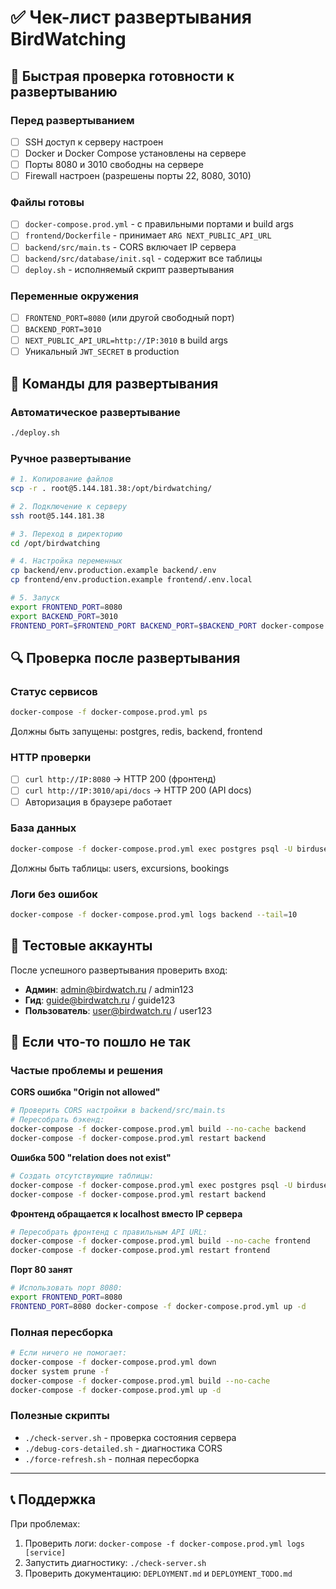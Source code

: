 # ✅ Чек-лист развертывания BirdWatching

## 🚀 Быстрая проверка готовности к развертыванию

### Перед развертыванием
- [ ] SSH доступ к серверу настроен
- [ ] Docker и Docker Compose установлены на сервере
- [ ] Порты 8080 и 3010 свободны на сервере
- [ ] Firewall настроен (разрешены порты 22, 8080, 3010)

### Файлы готовы
- [ ] `docker-compose.prod.yml` - с правильными портами и build args
- [ ] `frontend/Dockerfile` - принимает `ARG NEXT_PUBLIC_API_URL`
- [ ] `backend/src/main.ts` - CORS включает IP сервера
- [ ] `backend/src/database/init.sql` - содержит все таблицы
- [ ] `deploy.sh` - исполняемый скрипт развертывания

### Переменные окружения
- [ ] `FRONTEND_PORT=8080` (или другой свободный порт)
- [ ] `BACKEND_PORT=3010`
- [ ] `NEXT_PUBLIC_API_URL=http://IP:3010` в build args
- [ ] Уникальный `JWT_SECRET` в production

## 🎯 Команды для развертывания

### Автоматическое развертывание
```bash
./deploy.sh
```

### Ручное развертывание
```bash
# 1. Копирование файлов
scp -r . root@5.144.181.38:/opt/birdwatching/

# 2. Подключение к серверу
ssh root@5.144.181.38

# 3. Переход в директорию
cd /opt/birdwatching

# 4. Настройка переменных
cp backend/env.production.example backend/.env
cp frontend/env.production.example frontend/.env.local

# 5. Запуск
export FRONTEND_PORT=8080
export BACKEND_PORT=3010
FRONTEND_PORT=$FRONTEND_PORT BACKEND_PORT=$BACKEND_PORT docker-compose -f docker-compose.prod.yml up --build -d
```

## 🔍 Проверка после развертывания

### Статус сервисов
```bash
docker-compose -f docker-compose.prod.yml ps
```
Должны быть запущены: postgres, redis, backend, frontend

### HTTP проверки
- [ ] `curl http://IP:8080` → HTTP 200 (фронтенд)
- [ ] `curl http://IP:3010/api/docs` → HTTP 200 (API docs)
- [ ] Авторизация в браузере работает

### База данных
```bash
docker-compose -f docker-compose.prod.yml exec postgres psql -U birduser -d birdwatching -c "\dt"
```
Должны быть таблицы: users, excursions, bookings

### Логи без ошибок
```bash
docker-compose -f docker-compose.prod.yml logs backend --tail=10
```

## 🧪 Тестовые аккаунты

После успешного развертывания проверить вход:
- **Админ**: admin@birdwatch.ru / admin123
- **Гид**: guide@birdwatch.ru / guide123
- **Пользователь**: user@birdwatch.ru / user123

## 🚨 Если что-то пошло не так

### Частые проблемы и решения

**CORS ошибка "Origin not allowed"**
```bash
# Проверить CORS настройки в backend/src/main.ts
# Пересобрать бэкенд:
docker-compose -f docker-compose.prod.yml build --no-cache backend
docker-compose -f docker-compose.prod.yml restart backend
```

**Ошибка 500 "relation does not exist"**
```bash
# Создать отсутствующие таблицы:
docker-compose -f docker-compose.prod.yml exec postgres psql -U birduser -d birdwatching -f /docker-entrypoint-initdb.d/init.sql
docker-compose -f docker-compose.prod.yml restart backend
```

**Фронтенд обращается к localhost вместо IP сервера**
```bash
# Пересобрать фронтенд с правильным API URL:
docker-compose -f docker-compose.prod.yml build --no-cache frontend
docker-compose -f docker-compose.prod.yml restart frontend
```

**Порт 80 занят**
```bash
# Использовать порт 8080:
export FRONTEND_PORT=8080
FRONTEND_PORT=8080 docker-compose -f docker-compose.prod.yml up -d
```

### Полная пересборка
```bash
# Если ничего не помогает:
docker-compose -f docker-compose.prod.yml down
docker system prune -f
docker-compose -f docker-compose.prod.yml build --no-cache
docker-compose -f docker-compose.prod.yml up -d
```

### Полезные скрипты
- `./check-server.sh` - проверка состояния сервера
- `./debug-cors-detailed.sh` - диагностика CORS
- `./force-refresh.sh` - полная пересборка

---

## 📞 Поддержка

При проблемах:
1. Проверить логи: `docker-compose -f docker-compose.prod.yml logs [service]`
2. Запустить диагностику: `./check-server.sh`
3. Проверить документацию: `DEPLOYMENT.md` и `DEPLOYMENT_TODO.md`



